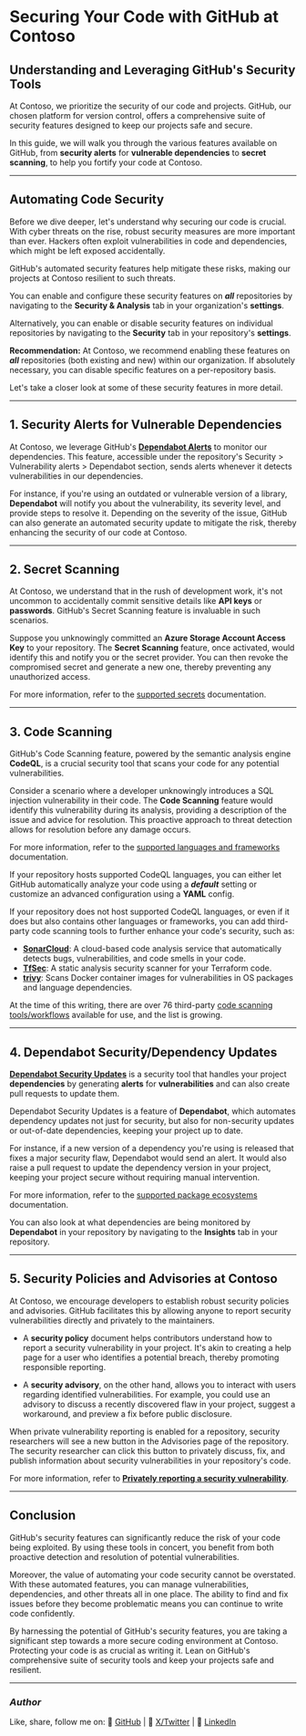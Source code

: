 # Securing Your Code with GitHub at Contoso

## Understanding and Leveraging GitHub's Security Tools

At Contoso, we prioritize the security of our code and projects. GitHub, our chosen platform for version control, offers a comprehensive suite of security features designed to keep our projects safe and secure.

In this guide, we will walk you through the various features available on GitHub, from **security alerts** for **vulnerable dependencies** to **secret scanning**, to help you fortify your code at Contoso.

---

## Automating Code Security

Before we dive deeper, let's understand why securing our code is crucial. With cyber threats on the rise, robust security measures are more important than ever. Hackers often exploit vulnerabilities in code and dependencies, which might be left exposed accidentally.

GitHub's automated security features help mitigate these risks, making our projects at Contoso resilient to such threats.

You can enable and configure these security features on **_all_** repositories by navigating to the **Security & Analysis** tab in your organization's **settings**.

Alternatively, you can enable or disable security features on individual repositories by navigating to the **Security** tab in your repository's **settings**.

**Recommendation:** At Contoso, we recommend enabling these features on **_all_** repositories (both existing and new) within our organization. If absolutely necessary, you can disable specific features on a per-repository basis.

Let's take a closer look at some of these security features in more detail.

---

## 1. Security Alerts for Vulnerable Dependencies

At Contoso, we leverage GitHub's **[Dependabot Alerts](https://docs.github.com/en/code-security/dependabot/dependabot-alerts/about-dependabot-alerts?wt.mc_id=DT-MVP-5004771)** to monitor our dependencies. This feature, accessible under the repository's Security > Vulnerability alerts > Dependabot section, sends alerts whenever it detects vulnerabilities in our dependencies.

For instance, if you're using an outdated or vulnerable version of a library, **Dependabot** will notify you about the vulnerability, its severity level, and provide steps to resolve it. Depending on the severity of the issue, GitHub can also generate an automated security update to mitigate the risk, thereby enhancing the security of our code at Contoso.

---

## 2. Secret Scanning

At Contoso, we understand that in the rush of development work, it's not uncommon to accidentally commit sensitive details like **API keys** or **passwords**. GitHub's Secret Scanning feature is invaluable in such scenarios.

Suppose you unknowingly committed an **Azure Storage Account Access Key** to your repository. The **Secret Scanning** feature, once activated, would identify this and notify you or the secret provider. You can then revoke the compromised secret and generate a new one, thereby preventing any unauthorized access.

For more information, refer to the [supported secrets](https://docs.github.com/en/code-security/secret-scanning/secret-scanning-patterns#supported-secrets?wt.mc_id=DT-MVP-5004771) documentation.

---

## 3. Code Scanning

GitHub's Code Scanning feature, powered by the semantic analysis engine **CodeQL**, is a crucial security tool that scans your code for any potential vulnerabilities.

Consider a scenario where a developer unknowingly introduces a SQL injection vulnerability in their code. The **Code Scanning** feature would identify this vulnerability during its analysis, providing a description of the issue and advice for resolution. This proactive approach to threat detection allows for resolution before any damage occurs.

For more information, refer to the [supported languages and frameworks](https://docs.github.com/en/code-security/code-scanning/introduction-to-code-scanning/about-code-scanning-with-codeql#about-codeql?wt.mc_id=DT-MVP-5004771) documentation.

If your repository hosts supported CodeQL languages, you can either let GitHub automatically analyze your code using a **_default_** setting or customize an advanced configuration using a **YAML** config.

If your repository does not host supported CodeQL languages, or even if it does but also contains other languages or frameworks, you can add third-party code scanning tools to further enhance your code's security, such as:

- **[SonarCloud](https://github.com/Pwd9000-ML/terraform-azurerm-nsg-administration/actions/new?category=security&query=SonarCloud)**: A cloud-based code analysis service that automatically detects bugs, vulnerabilities, and code smells in your code.
- **[TfSec](https://github.com/Pwd9000-ML/terraform-azurerm-nsg-administration/actions/new?category=security&query=TFSEC)**: A static analysis security scanner for your Terraform code.
- **[trivy](https://github.com/Pwd9000-ML/terraform-azurerm-nsg-administration/actions/new?category=security&query=Trivy)**: Scans Docker container images for vulnerabilities in OS packages and language dependencies.

At the time of this writing, there are over 76 third-party [code scanning tools/workflows](https://github.com/Pwd9000-ML/terraform-azurerm-nsg-administration/actions/new?category=security&query=code+scanning) available for use, and the list is growing.

---

## 4. Dependabot Security/Dependency Updates

**[Dependabot Security Updates](https://docs.github.com/en/code-security/dependabot/dependabot-security-updates/about-dependabot-security-updates?wt.mc_id=DT-MVP-5004771)** is a security tool that handles your project **dependencies** by generating **alerts** for **vulnerabilities** and can also create pull requests to update them.

Dependabot Security Updates is a feature of **Dependabot**, which automates dependency updates not just for security, but also for non-security updates or out-of-date dependencies, keeping your project up to date.

For instance, if a new version of a dependency you're using is released that fixes a major security flaw, Dependabot would send an alert. It would also raise a pull request to update the dependency version in your project, keeping your project secure without requiring manual intervention.

For more information, refer to the [supported package ecosystems](https://docs.github.com/en/code-security/dependabot/dependabot-version-updates/configuration-options-for-the-dependabot.yml-file#package-ecosystem?wt.mc_id=DT-MVP-5004771) documentation.

You can also look at what dependencies are being monitored by **Dependabot** in your repository by navigating to the **Insights** tab in your repository.

---

## 5. Security Policies and Advisories at Contoso

At Contoso, we encourage developers to establish robust security policies and advisories. GitHub facilitates this by allowing anyone to report security vulnerabilities directly and privately to the maintainers.

- A **security policy** document helps contributors understand how to report a security vulnerability in your project. It's akin to creating a help page for a user who identifies a potential breach, thereby promoting responsible reporting.

- A **security advisory**, on the other hand, allows you to interact with users regarding identified vulnerabilities. For example, you could use an advisory to discuss a recently discovered flaw in your project, suggest a workaround, and preview a fix before public disclosure.

When private vulnerability reporting is enabled for a repository, security researchers will see a new button in the Advisories page of the repository. The security researcher can click this button to privately discuss, fix, and publish information about security vulnerabilities in your repository's code.

For more information, refer to **[Privately reporting a security vulnerability](https://docs.github.com/en/code-security/security-advisories/guidance-on-reporting-and-writing-information-about-vulnerabilities/privately-reporting-a-security-vulnerability?wt.mc_id=DT-MVP-5004771)**.

---

## Conclusion

GitHub's security features can significantly reduce the risk of your code being exploited. By using these tools in concert, you benefit from both proactive detection and resolution of potential vulnerabilities.

Moreover, the value of automating your code security cannot be overstated. With these automated features, you can manage vulnerabilities, dependencies, and other threats all in one place. The ability to find and fix issues before they become problematic means you can continue to write code confidently.

By harnessing the potential of GitHub's security features, you are taking a significant step towards a more secure coding environment at Contoso. Protecting your code is as crucial as writing it. Lean on GitHub's comprehensive suite of security tools and keep your projects safe and resilient.

---

### _Author_

Like, share, follow me on: :octopus: [GitHub](https://github.com/Pwd9000-ML) | :penguin: [X/Twitter](https://x.com/pwd9000) | :space_invader: [LinkedIn](https://www.linkedin.com/in/marcel-l-61b0a96b/)
